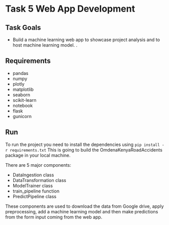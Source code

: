 # Task 5 Web App Development

## Task Goals
* Build a machine learning web app to showcase project analysis and to host machine learning model. .

## Requirements
* pandas
* numpy
* plotly
* matplotlib
* seaborn
* scikit-learn
* notebook
* flask
* gunicorn

## Run
To run the project you need to install the dependencies using `pip install -r requirements.txt`
This is going to build the OmdenaKenyaRoadAccidents package in your local machine. 

There are 5 major components:
* DataIngestion class
* DataTransformation class
* ModelTrainer class
* train_pipeline function
* PredictPipeline class

These components are used to download the data from Google drive, apply preprocessing, add a machine learning model and then make predictions from the form input coming from the web app. 
